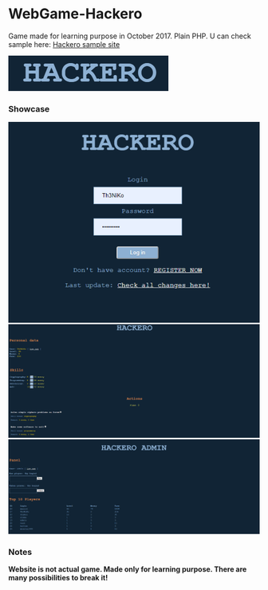 # WebGame-Hackero
Game made for learning purpose in October 2017. Plain PHP.
U can check sample here: <a href="https://hakero.000webhostapp.com/index.php">Hackero sample site</a>

<img src="Media_img/logo.png" alt="logo" >
<h3> Showcase </h3>
<div>
<img src="Media_img/1.png" alt="screenshot 1">
<img src="Media_img/2.png" alt="screenshot 2">
<img src="Media_img/3.png" alt="screenshot 3">
</div>
<h3> Notes </h3>
<b>Website is not actual game. Made only for learning purpose. There are many possibilities to break it!</b>